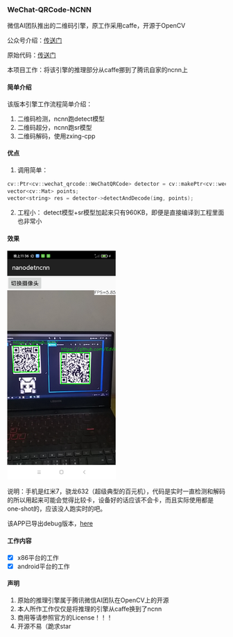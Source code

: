 ### WeChat-QRCode-NCNN
微信AI团队推出的二维码引擎，原工作采用caffe，开源于OpenCV

公众号介绍：[传送门](https://mp.weixin.qq.com/s/AknsKNqVmvr8aohV25_ZcQ)

原始代码：[传送门](https://github.com/opencv/opencv_contrib/tree/master/modules/wechat_qrcode)

本项目工作：将该引擎的推理部分从caffe挪到了腾讯自家的ncnn上
#### 简单介绍
该版本引擎工作流程简单介绍：
1. 二维码检测，ncnn跑detect模型
2. 二维码超分，ncnn跑sr模型
3. 二维码解码，使用zxing-cpp
#### 优点
1. 调用简单：
```c++
cv::Ptr<cv::wechat_qrcode::WeChatQRCode> detector = cv::makePtr<cv::wechat_qrcode::WeChatQRCode>("assert/detect.param", "assert/detect.bin", "assert/sr.param", "assert/sr.bin");
vector<cv::Mat> points;
vector<string> res = detector->detectAndDecode(img, points);
```
2. 工程小：
detect模型+sr模型加起来只有960KB，即便是直接编译到工程里面也非常小
#### 效果
<img src="./resources/Screenshot.jpg" width="250"/><br/>

说明：手机是红米7，骁龙632（超级典型的百元机），代码是实时一直检测和解码的所以用起来可能会觉得比较卡，设备好的话应该不会卡，而且实际使用都是one-shot的，应该没人跑实时的吧。

该APP已导出debug版本，[here](./Project_android/com.tencent.nanodetncnn-debug.apk)
#### 工作内容
 - [x] x86平台的工作
 - [x] android平台的工作
#### 声明
1. 原始的推理引擎属于腾讯微信AI团队在OpenCV上的开源
2. 本人所作工作仅仅是将推理的引擎从caffe换到了ncnn
3. 商用等请参照官方的License！！！
4. 开源不易（跪求star